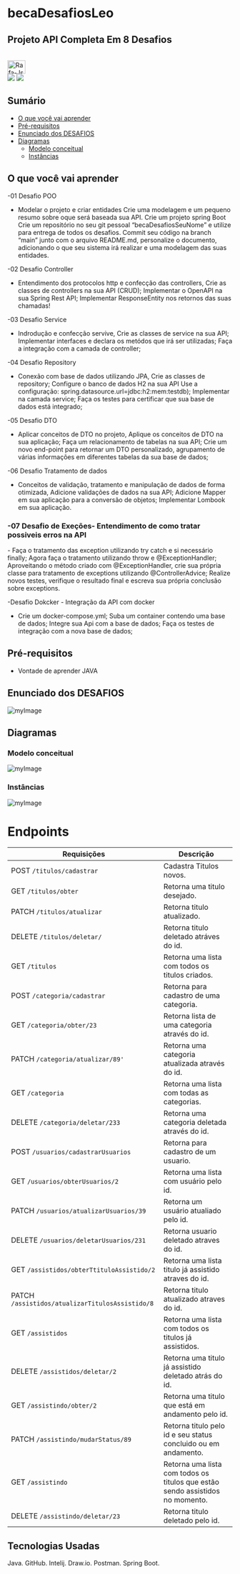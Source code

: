 # becaDesafiosLeo
## Projeto API Completa Em 8 Desafios

<div>
<div style="display: inline_block"><br>
  <img align="center" alt="Rafa-Js" height="30" width="40" src="https://img.shields.io/badge/Java-ED8B00?style=for-the-badge&logo=java&logoColor=white">
  
</div>

<div> 
  <a href="https://www.instagram.com/hilarioleozinho/?hl=pt" target="_blank"><img src="https://img.shields.io/badge/-Instagram-%23E4405F?style=for-the-badge&logo=instagram&logoColor=white" target="_blank"></a>
 	<a href="https://www.linkedin.com/in/leonardoanalistadesuporte/" target="_blank"><img src="https://img.shields.io/badge/-LinkedIn-%230077B5?style=for-the-badge&logo=linkedin&logoColor=white" target="_blank"></a> 
</div>

## Sumário
- [O que você vai aprender](#O-que-você-vai-aprender)
- [Pré-requisitos](#Pré-requisitos)
- [Enunciado dos DESAFIOS](#Enunciado-do-exercício)
- [Diagramas](#Diagramas)
  - [Modelo conceitual](#Modelo-conceitual)
  - [Instâncias](#Instância)

## O que você vai aprender
-01 Desafio POO 
- Modelar o projeto e criar entidades
Crie uma modelagem e um pequeno resumo sobre oque será baseada sua API.
Crie um projeto spring Boot
Crie um repositório no seu git pessoal “becaDesafiosSeuNome” e utilize para entrega de todos os desafios.
Commit seu código na branch “main” junto com o arquivo README.md, personalize o documento,
adicionando o que seu sistema irá realizar e uma modelagem das suas entidades. 

-02 Desafio Controller 
- Entendimento dos protocolos http e confecção das controllers,
Crie as classes de controllers na sua API (CRUD);
Implementar o OpenAPI na sua Spring Rest API;
Implementar ResponseEntity nos retornos das suas chamadas!

-03 Desafio Service 
- Indrodução e confecção servive,
Crie as classes de service na sua API;
Implementar interfaces e declara os metódos que irá ser utilizadas;
Faça a integração com a camada de controller;

-04 Desafio Repository 
- Conexão com base de dados utilizando JPA,
Crie as classes de repository;
Configure o banco de dados H2 na sua API
Use a configuração: spring.datasource.url=jdbc:h2:mem:testdb);
Implementar na camada service;
Faça os testes para certificar que sua base de dados está integrado;

-05 Desafio DTO 
- Aplicar conceitos de DTO no projeto,
Aplique os conceitos de DTO na sua aplicação;
Faça um relacionamento de tabelas na sua API;
Crie um novo end-point para retornar um DTO personalizado,
agrupamento de várias informações em diferentes tabelas da sua base de dados;

-06 Desafio Tratamento de dados 
- Conceitos de validação, tratamento e manipulação de dados de forma otimizada,
  Adicione validações de dados na sua API;
  Adicione Mapper em sua aplicação para a conversão de objetos;
  Implementar Lombook em sua aplicação.

<h3>-07 Desafio de Exeções- Entendimento de como tratar possiveis erros na API</h3>
- Faça o tratamento das exception utilizando try catch e si necessário finally;
Agora faça o tratamento utilizando throw e @ExceptionHandler;
Aproveitando o método criado com @ExceptionHandler,
crie sua própria classe para tratamento de exceptions utilizando @ControllerAdvice;
Realize novos testes, verifique o resultado final e escreva sua própria conclusão sobre exceptions.

-Desafio Dokcker - Integração da API com docker
 - Crie um docker-compose.yml;
  Suba um container contendo uma base de dados;
  Integre sua Api com a base de dados;
  Faça os testes de integração com a nova base de dados;

## Pré-requisitos

- Vontade de aprender JAVA

## Enunciado dos DESAFIOS

![myImage](https://github.com/Leonardohilariogithub/becaDesafiosLeo/blob/main/enuciado.PNG)

## Diagramas

### Modelo conceitual

![myImage](https://github.com/Leonardohilariogithub/becaDesafiosLeo/blob/main/modelo.PNG)

### Instâncias

![myImage](https://github.com/Leonardohilariogithub/becaDesafiosLeo/blob/main/instancias.PNG)

# Endpoints

| Requisições                                  | Descrição                                                    |
| -------------------------------------------- | ------------------------------------------------------------ |
| POST `/titulos/cadastrar`                      | Cadastra Titulos novos.|
| GET `/titulos/obter`    | Retorna uma titulo desejado. |
| PATCH `/titulos/atualizar` | Retorna titulo atualizado.        |
| DELETE `/titulos/deletar/`                     |Retorna titulo deletado atráves do id.                   |
| GET `/titulos`                          | Retorna uma lista com todos os titulos criados.           |
| POST `/categoria/cadastrar`                        | Retorna para cadastro de uma categoria.    |
| GET `/categoria/obter/23`        | Retorna lista de uma categoria através do id. |
| PATCH `/categoria/atualizar/89'`     | Retorna uma categoria atualizada através do id.        |
| GET `/categoria`    | Retorna uma lista com todas as categorias. |
| DELETE `/categoria/deletar/233`    | Retorna uma categoria deletada através do id. |
| POST `/usuarios/cadastrarUsuarios`    | Retorna para cadastro de um usuario. |
| GET `/usuarios/obterUsuarios/2`    | Retorna uma lista com usuário pelo id. |
| PATCH `/usuarios/atualizarUsuarios/39`    | Retorna  um usuário atualiado pelo id. |
| DELETE `/usuarios/deletarUsuarios/231`    | Retorna usuario deletado atraves do id. |
| GET `/assistidos/obterTtituloAssistido/2`    | Retorna uma lista titulo  já assistido atraves do id. |
| PATCH `/assistidos/atualizarTitulosAssistido/8`    | Retorna  titulo atualizado   atraves do id. |
| GET `/assistidos`    | Retorna uma lista com todos os titulos já assistidos. |
| DELETE `/assistidos/deletar/2`    | Retorna uma titulo já assistido deletado atrás do id. |
| GET `/assistindo/obter/2`    | Retorna uma titulo que está em andamento pelo id. |
| PATCH `/assistindo/mudarStatus/89`    | Retorna titulo pelo id e seu status concluido ou em andamento. |
| GET `/assistindo`    | Retorna uma lista com todos os titulos que estão sendo assistidos no momento. |
| DELETE `/assistindo/deletar/23`    | Retorna titulo deletado pelo id. |

## Tecnologias Usadas

Java.
GitHub.
Intelij.
Draw.io.
Postman.
Spring Boot.
